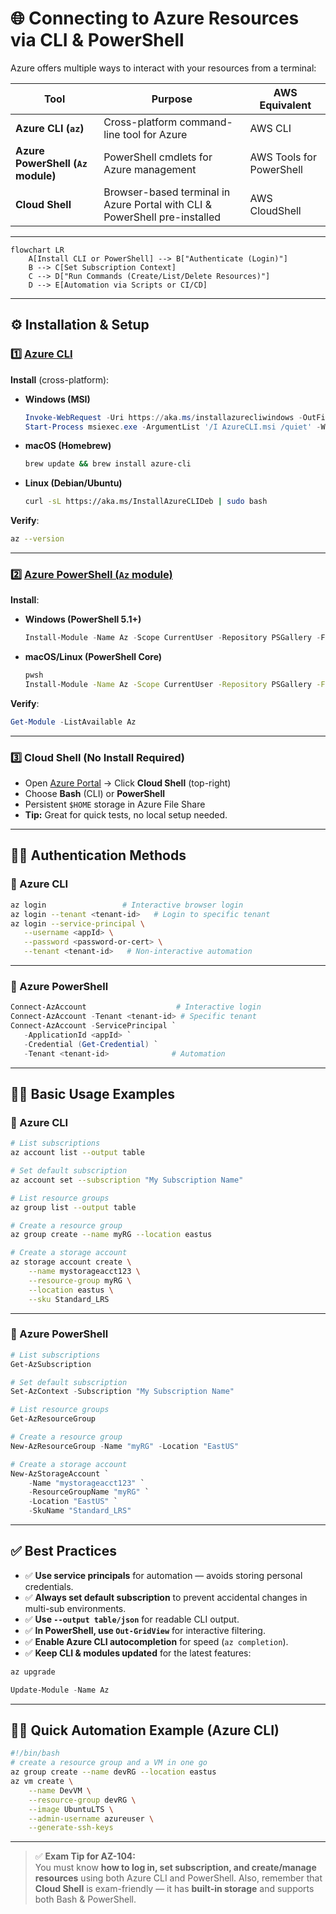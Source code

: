# 🌐 Connecting to Azure Resources via CLI & PowerShell

Azure offers multiple ways to interact with your resources from a terminal:

| Tool                               | Purpose                                                                    | AWS Equivalent           |
| ---------------------------------- | -------------------------------------------------------------------------- | ------------------------ |
| **Azure CLI (`az`)**               | Cross-platform command-line tool for Azure                                 | AWS CLI                  |
| **Azure PowerShell (`Az` module)** | PowerShell cmdlets for Azure management                                    | AWS Tools for PowerShell |
| **Cloud Shell**                    | Browser-based terminal in Azure Portal with CLI & PowerShell pre-installed | AWS CloudShell           |

---

```mermaid
flowchart LR
    A[Install CLI or PowerShell] --> B["Authenticate (Login)"]
    B --> C[Set Subscription Context]
    C --> D["Run Commands (Create/List/Delete Resources)"]
    D --> E[Automation via Scripts or CI/CD]
```

---

## ⚙️ Installation & Setup

### 1️⃣ [Azure CLI](https://learn.microsoft.com/en-us/cli/azure/install-azure-cli-windows?view=azure-cli-latest&pivots=msi)

**Install** (cross-platform):

- **Windows (MSI)**

  ```powershell
  Invoke-WebRequest -Uri https://aka.ms/installazurecliwindows -OutFile .\AzureCLI.msi
  Start-Process msiexec.exe -ArgumentList '/I AzureCLI.msi /quiet' -Wait
  ```

- **macOS (Homebrew)**

  ```bash
  brew update && brew install azure-cli
  ```

- **Linux (Debian/Ubuntu)**

  ```bash
  curl -sL https://aka.ms/InstallAzureCLIDeb | sudo bash
  ```

**Verify**:

```bash
az --version
```

---

### 2️⃣ [Azure PowerShell (`Az` module)](https://learn.microsoft.com/en-us/powershell/azure/install-azps-windows?view=azps-14.3.0&tabs=powershell&pivots=windows-psgallery)

**Install**:

- **Windows (PowerShell 5.1+)**

  ```powershell
  Install-Module -Name Az -Scope CurrentUser -Repository PSGallery -Force
  ```

- **macOS/Linux (PowerShell Core)**

  ```bash
  pwsh
  Install-Module -Name Az -Scope CurrentUser -Repository PSGallery -Force
  ```

**Verify**:

```powershell
Get-Module -ListAvailable Az
```

---

### 3️⃣ Cloud Shell (No Install Required)

- Open [Azure Portal](https://portal.azure.com/) → Click **Cloud Shell** (top-right)
- Choose **Bash** (CLI) or **PowerShell**
- Persistent `$HOME` storage in Azure File Share
- **Tip:** Great for quick tests, no local setup needed.

---

## 👮🏻 Authentication Methods

### 🔑 Azure CLI

```bash
az login                 # Interactive browser login
az login --tenant <tenant-id>   # Login to specific tenant
az login --service-principal \
   --username <appId> \
   --password <password-or-cert> \
   --tenant <tenant-id>   # Non-interactive automation
```

---

### 🔑 Azure PowerShell

```powershell
Connect-AzAccount                    # Interactive login
Connect-AzAccount -Tenant <tenant-id> # Specific tenant
Connect-AzAccount -ServicePrincipal `
   -ApplicationId <appId> `
   -Credential (Get-Credential) `
   -Tenant <tenant-id>              # Automation
```

---

## ✍🏻 Basic Usage Examples

### 📌 Azure CLI

```bash
# List subscriptions
az account list --output table

# Set default subscription
az account set --subscription "My Subscription Name"

# List resource groups
az group list --output table

# Create a resource group
az group create --name myRG --location eastus

# Create a storage account
az storage account create \
    --name mystorageacct123 \
    --resource-group myRG \
    --location eastus \
    --sku Standard_LRS
```

---

### 📌 Azure PowerShell

```powershell
# List subscriptions
Get-AzSubscription

# Set default subscription
Set-AzContext -Subscription "My Subscription Name"

# List resource groups
Get-AzResourceGroup

# Create a resource group
New-AzResourceGroup -Name "myRG" -Location "EastUS"

# Create a storage account
New-AzStorageAccount `
    -Name "mystorageacct123" `
    -ResourceGroupName "myRG" `
    -Location "EastUS" `
    -SkuName "Standard_LRS"
```

---

## ✅ Best Practices

- ✅ **Use service principals** for automation — avoids storing personal credentials.
- ✅ **Always set default subscription** to prevent accidental changes in multi-sub environments.
- ✅ **Use `--output table/json`** for readable CLI output.
- ✅ **In PowerShell, use `Out-GridView`** for interactive filtering.
- ✅ **Enable Azure CLI autocompletion** for speed (`az completion`).
- ✅ **Keep CLI & modules updated** for the latest features:

```bash
az upgrade
```

```powershell
Update-Module -Name Az
```

---

## ✍🏻 Quick Automation Example (Azure CLI)

```bash
#!/bin/bash
# create a resource group and a VM in one go
az group create --name devRG --location eastus
az vm create \
    --name DevVM \
    --resource-group devRG \
    --image UbuntuLTS \
    --admin-username azureuser \
    --generate-ssh-keys
```

---

> ✅ **Exam Tip for AZ-104:**  
> You must know **how to log in, set subscription, and create/manage resources** using both Azure CLI and PowerShell. Also, remember that **Cloud Shell** is exam-friendly — it has **built-in storage** and supports both Bash & PowerShell.
